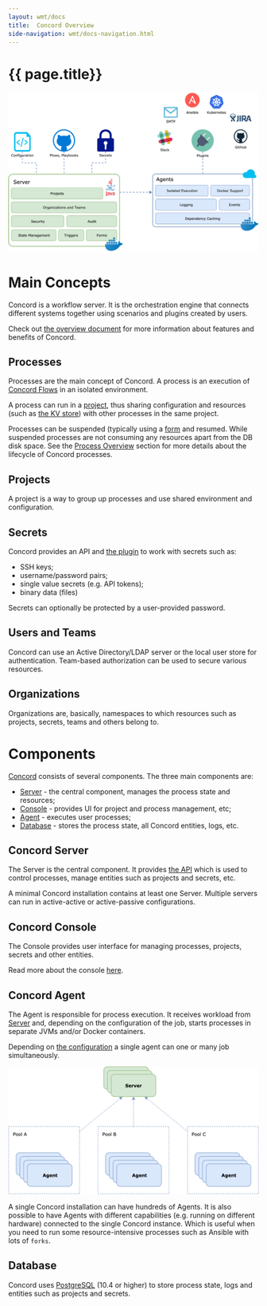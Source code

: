```yaml
---
layout: wmt/docs
title:  Concord Overview
side-navigation: wmt/docs-navigation.html
---
```


# {{ page.title}}

<img src="../../assets/img/concord_top_level.png" class="img-responsive"/>

# Main Concepts

Concord is a workflow server.  It is the orchestration engine that connects
different systems together using scenarios and plugins created by users.

Check out [the overview document](../../overview/index.html) for more
information about features and benefits of Concord.

## Processes

Processes are the main concept of Concord. A process is an execution of
[Concord Flows](../processes-v1/flows.html) in an isolated environment.

A process can run in a [project](#projects), thus sharing configuration and
resources (such as [the KV store](../plugins/key-value.html)) with other
processes in the same project.

Processes can be suspended (typically using a [form](./forms.html) and resumed.
While suspended processes are not consuming any resources apart from the DB
disk space. See the [Process Overview](../processes/index.html) section for
more details about the lifecycle of Concord processes.

## Projects

A project is a way to group up processes and use shared environment and
configuration.

## Secrets

Concord provides an API and [the plugin](../plugins/crypto.html) to work with
secrets such as:
- SSH keys;
- username/password pairs;
- single value secrets (e.g. API tokens);
- binary data (files)

Secrets can optionally be protected by a user-provided password.

## Users and Teams

Concord can use an Active Directory/LDAP server or the local user store
for authentication. Team-based authorization can be used to secure various
resources. 

## Organizations

Organizations are, basically, namespaces to which resources such as projects,
secrets, teams and others belong to. 

# Components

[Concord](../../overview/index.html) consists of several components. The three
main components are:
- [Server](#concord-server) - the central component, manages the process state
and resources;
- [Console](#concord-console) - provides UI for project and process management,
etc;
- [Agent](#concord-agent) - executes user processes;
- [Database](#database) - stores the process state, all Concord entities, logs,
etc.

## Concord Server

The Server is the central component. It provides [the API](../api/index.html) which
is used to control processes, manage entities such as projects and secrets,
etc.

A minimal Concord installation contains at least one Server. Multiple servers
can run in active-active or active-passive configurations.

## Concord Console

The Console provides user interface for managing processes, projects, secrets and
other entities.

Read more about the console [here](../console/index.html).

## Concord Agent

The Agent is responsible for process execution. It receives workload from
[Server](#concord-server) and, depending on the configuration of the job,
starts processes in separate JVMs and/or Docker containers.

Depending on [the configuration](./configuration.html#agent-cfg-file) a single
agent can one or many job simultaneously.

<img src="../../assets/img/concord_agents.png" class="img-responsive"/>

A single Concord installation can have hundreds of Agents. It is also possible
to have Agents with different capabilities (e.g. running on different hardware)
connected to the single Concord instance. Which is useful when you need to run
some resource-intensive processes such as Ansible with lots of `forks`.

## Database

Concord uses [PostgreSQL](https://www.postgresql.org/) (10.4 or higher) to
store process state, logs and entities such as projects and secrets.

